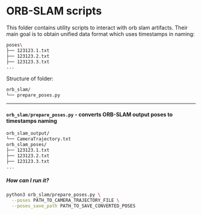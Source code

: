 # ORB-SLAM scripts

This folder contains utility scripts to interact with orb slam artifacts.
Their main goal is to obtain unified data format which uses timestamps in naming:
```bash
poses\
├── 123123.1.txt
├── 123123.2.txt
├── 123123.3.txt
...
```

Structure of folder:
```bash
orb_slam/
└── prepare_poses.py
```

--- 

#### `orb_slam/prepare_poses.py` - converts ORB-SLAM output poses to timestamps naming
```bash
orb_slam_output/
└── CameraTrajectory.txt
orb_slam_poses/
├── 123123.1.txt
├── 123123.2.txt
├── 123123.3.txt
...
```

##### How can I run it?
```bash
python3 orb_slam/prepare_poses.py \
  --poses PATH_TO_CAMERA_TRAJECTORY_FILE \
  --poses_save_path PATH_TO_SAVE_CONVERTED_POSES
```
